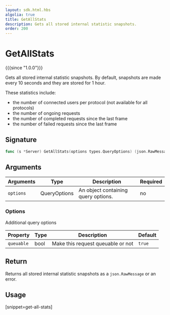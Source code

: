 ```yaml
---
layout: sdk.html.hbs
algolia: true
title: GetAllStats
description: Gets all stored internal statistic snapshots.
order: 200
---
```


# GetAllStats

{{{since "1.0.0"}}}

Gets all stored internal statistic snapshots.
By default, snapshots are made every 10 seconds and they are stored for 1 hour.

These statistics include:

* the number of connected users per protocol (not available for all protocols)
* the number of ongoing requests
* the number of completed requests since the last frame
* the number of failed requests since the last frame

## Signature

```go
func (s *Server) GetAllStats(options types.QueryOptions) (json.RawMessage, error)
```

## Arguments

| Arguments | Type   | Description                         | Required |
| --------- | ------ | ----------------------------------- | -------- |
| `options` | QueryOptions | An object containing query options. | no       |

### **Options**

Additional query options

| Property   | Type    | Description                       | Default |
| ---------- | ------- | --------------------------------- | ------- |
| `queuable` | bool | Make this request queuable or not | `true`  |

## Return

Returns all stored internal statistic snapshots as a `json.RawMessage` or an error.

## Usage

[snippet=get-all-stats]
